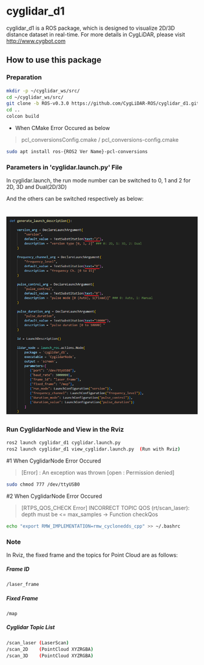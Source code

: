 # cyglidar_d1
cyglidar_d1 is a ROS package, which is designed to visualize 2D/3D distance dataset in real-time.
For more details in CygLiDAR, please visit http://www.cygbot.com

## How to use this package

### Preparation
```bash
mkdir -p ~/cyglidar_ws/src/
cd ~/cyglidar_ws/src/
git clone -b ROS-v0.3.0 https://github.com/CygLiDAR-ROS/cyglidar_d1.git
cd ..
colcon build
```
* When CMake Error Occured as below
>pcl_conversionsConfig.cmake / pcl_conversions-config.cmake

```bash
sudo apt install ros-{ROS2 Ver Name}-pcl-conversions
```

### Parameters in 'cyglidar.launch.py' File
In cyglidar.launch, the run mode number can be switched to 0, 1 and 2 for 2D, 3D and Dual(2D/3D)

And the others can be switched respectively as below:
<h1 align="left">
  <img src="screenshots/launch_py_parameter.png" width="800"/>
</h1>

### Run CyglidarNode and View in the Rviz
```bash
ros2 launch cyglidar_d1 cyglidar.launch.py
ros2 launch cyglidar_d1 view_cyglidar.launch.py  (Run with Rviz)
```
#1 When CyglidarNode Error Occured
>[Error] : An exception was thrown [open : Permission denied]

```bash
sudo chmod 777 /dev/ttyUSB0
```

#2 When CyglidarNode Error Occured
>[RTPS_QOS_CHECK Error] INCORRECT TOPIC QOS (rt/scan_laser): depth must be <= max_samples -> Function checkQos
```bash
echo "export RMW_IMPLEMENTATION=rmw_cyclonedds_cpp" >> ~/.bashrc
```

### Note
In Rviz, the fixed frame and the topics for Point Cloud are as follows:

##### Frame ID
```bash
/laser_frame
```

##### Fixed Frame
```bash
/map
```

##### Cyglidar Topic List
```bash
/scan_laser (LaserScan)
/scan_2D    (PointCloud XYZRGBA)
/scan_3D    (PointCloud XYZRGBA)
```
